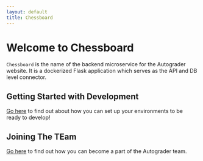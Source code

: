 ```yaml
---
layout: default
title: Chessboard
---
```


# Welcome to Chessboard

`Chessboard` is the name of the backend microservice for the Autograder website.
It is a dockerized Flask application which serves as the API and DB level connector.

## Getting Started with Development
<a href="/chessboard/development.html">Go here</a> to find out about how you can set up your environments
to be ready to develop!

## Joining The TEam
<a href="/chessboard/joining.html">Go here</a> to find out how you can become a part of the Autograder team.
